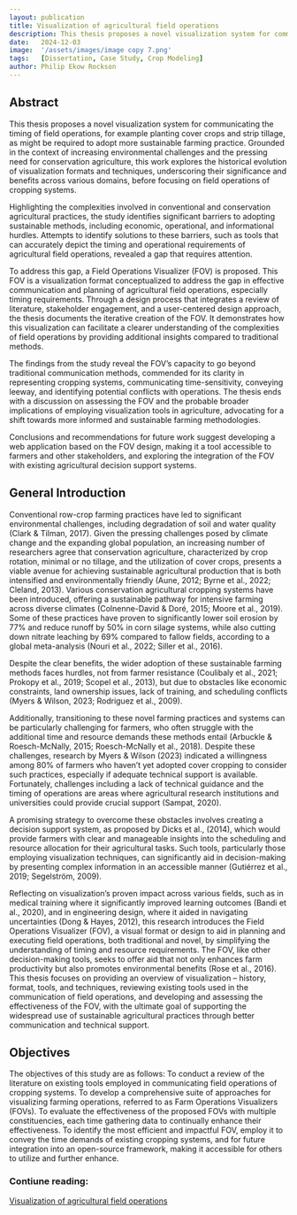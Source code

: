 ```yaml
---
layout: publication
title: Visualization of agricultural field operations
description: This thesis proposes a novel visualization system for communicating the timing of field operations, for example planting cover crops and strip tillage, as might be required to adopt more sustainable farming practice. Grounded in the context of increasing environmental challenges and the pressing need for conservation agriculture, this work explores the historical evolution of visualization formats and techniques, underscoring their significance and benefits across various domains, before focusing on field operations of cropping systems.
date:   2024-12-03
image:  '/assets/images/image copy 7.png'
tags:   [Dissertation, Case Study, Crop Modeling]
author: Philip Ekow Rockson
---
```


## Abstract

This thesis proposes a novel visualization system for communicating the timing of field operations, for example planting cover crops and strip tillage, as might be required to adopt more sustainable farming practice. Grounded in the context of increasing environmental challenges and the pressing need for conservation agriculture, this work explores the historical evolution of visualization formats and techniques, underscoring their significance and benefits across various domains, before focusing on field operations of cropping systems.

Highlighting the complexities involved in conventional and conservation agricultural practices, the study identifies significant barriers to adopting sustainable methods, including economic, operational, and informational hurdles. Attempts to identify solutions to these barriers, such as tools that can accurately depict the timing and operational requirements of agricultural field operations, revealed a gap that requires attention.

To address this gap, a Field Operations Visualizer (FOV) is proposed. This FOV is a visualization format conceptualized to address the gap in effective communication and planning of agricultural field operations, especially timing requirements. Through a design process that integrates a review of literature, stakeholder engagement, and a user-centered design approach, the thesis documents the iterative creation of the FOV. It demonstrates how this visualization can facilitate a clearer understanding of the complexities of field operations by providing additional insights compared to traditional methods.

The findings from the study reveal the FOV’s capacity to go beyond traditional communication methods, commended for its clarity in representing cropping systems, communicating time-sensitivity, conveying leeway, and identifying potential conflicts with operations. The thesis ends with a discussion on assessing the FOV and the probable broader implications of employing visualization tools in agriculture, advocating for a shift towards more informed and sustainable farming methodologies.

Conclusions and recommendations for future work suggest developing a web application based on the FOV design, making it a tool accessible to farmers and other stakeholders, and exploring the integration of the FOV with existing agricultural decision support systems.

## General Introduction

Conventional row-crop farming practices have led to significant environmental challenges, including degradation of soil and water quality (Clark & Tilman, 2017). Given the pressing challenges posed by climate change and the expanding global population, an increasing number of researchers agree that conservation agriculture, characterized by crop rotation, minimal or no tillage, and the utilization of cover crops, presents a viable avenue for achieving sustainable agricultural production that is both intensified and environmentally friendly (Aune, 2012; Byrne et al., 2022; Cleland, 2013). Various conservation agricultural cropping systems have been introduced, offering a sustainable pathway for intensive farming across diverse climates (Colnenne-David & Doré, 2015; Moore et al., 2019). Some of these practices have proven to significantly lower soil erosion by 77% and reduce runoff by 50% in corn silage systems, while also cutting down nitrate leaching by 69% compared to fallow fields, according to a global meta-analysis (Nouri et al., 2022; Siller et al., 2016).

Despite the clear benefits, the wider adoption of these sustainable farming methods faces hurdles, not from farmer resistance (Coulibaly et al., 2021; Prokopy et al., 2019; Scopel et al., 2013), but due to obstacles like economic constraints, land ownership issues, lack of training, and scheduling conflicts (Myers & Wilson, 2023; Rodriguez et al., 2009).

Additionally, transitioning to these novel farming practices and systems can be particularly challenging for farmers, who often struggle with the additional time and resource demands these methods entail (Arbuckle & Roesch-McNally, 2015; Roesch-McNally et al., 2018). Despite these challenges, research by Myers & Wilson (2023) indicated a willingness among 80% of farmers who haven’t yet adopted cover cropping to consider such practices, especially if adequate technical support is available. Fortunately, challenges including a lack of technical guidance and the timing of operations are areas where agricultural research institutions and universities could provide crucial support (Sampat, 2020).

A promising strategy to overcome these obstacles involves creating a decision support system, as proposed by Dicks et al., (2014), which would provide farmers with clear and manageable insights into the scheduling and resource allocation for their agricultural tasks. Such tools, particularly those employing visualization techniques, can significantly aid in decision-making by presenting complex information in an accessible manner (Gutiérrez et al., 2019; Segelström, 2009).

Reflecting on visualization’s proven impact across various fields, such as in medical training where it significantly improved learning outcomes (Bandi et al., 2020), and in engineering design, where it aided in navigating uncertainties (Dong & Hayes, 2012), this research introduces the Field Operations Visualizer (FOV), a visual format or design to aid in planning and executing field operations, both traditional and novel, by simplifying the understanding of timing and resource requirements. The FOV, like other decision-making tools, seeks to offer aid that not only enhances farm productivity but also promotes environmental benefits (Rose et al., 2016). This thesis focuses on providing an overview of visualization – history, format, tools, and techniques, reviewing existing tools used in the communication of field operations, and developing and assessing the effectiveness of the FOV, with the ultimate goal of supporting the widespread use of sustainable agricultural practices through better communication and technical support.

## Objectives

The objectives of this study are as follows:
To conduct a review of the literature on existing tools employed in communicating field operations of cropping systems.
To develop a comprehensive suite of approaches for visualizing farming operations, referred to as Farm Operations Visualizers (FOVs).
To evaluate the effectiveness of the proposed FOVs with multiple constituencies, each time gathering data to continually enhance their effectiveness.
To identify the most efficient and impactful FOV, employ it to convey the time demands of existing cropping systems, and for future integration into an open-source framework, making it accessible for others to utilize and further enhance.

### Contiune reading:
[Visualization of agricultural field operations](https://www.regenpgc.org/wp-content/uploads/2024/08/Rockson-Visualization_of_Agricultural_.pdf)